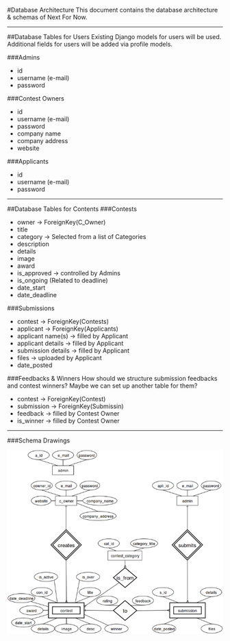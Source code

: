 #Database Architecture
This document contains the database architecture & schemas of Next For Now.


---


##Database Tables for Users
Existing Django models for users will be used. Additional fields for users will be added via profile models.

###Admins
- id
- username (e-mail)
- password

###Contest Owners
- id
- username (e-mail)
- password
- company name
- company address
- website

###Applicants
- id
- username (e-mail)
- password


---


##Database Tables for Contents
###Contests
- owner -> ForeignKey(C_Owner)
- title
- category -> Selected from a list of Categories
- description
- details
- image
- award
- is_approved -> controlled by Admins
- is_ongoing (Related to deadline)
- date_start
- date_deadline

###Submissions
- contest -> ForeignKey(Contests)
- applicant -> ForeignKey(Applicants)
- applicant name(s) -> filled by Applicant
- applicant details -> filled by Applicant
- submission details -> filled by Applicant
- files -> uploaded by Applicant
- date_posted

###Feedbacks & Winners
How should we structure submission feedbacks and contest winners?
Maybe we can set up another table for them?

- contest -> ForeignKey(Contest)
- submission -> ForeignKey(Submissin)
- feedback -> filled by Contest Owner
- is_winner -> filled by Contest Owner

---


###Schema Drawings

![alt text](assets/img/NextForNowER.png "E.R Diagram")
